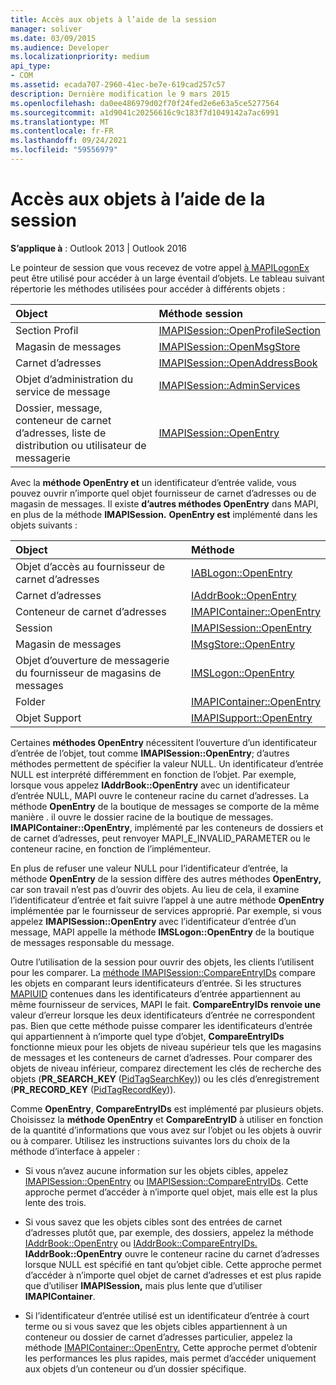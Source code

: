 ```yaml
---
title: Accès aux objets à l’aide de la session
manager: soliver
ms.date: 03/09/2015
ms.audience: Developer
ms.localizationpriority: medium
api_type:
- COM
ms.assetid: ecada707-2960-41ec-be7e-619cad257c57
description: Dernière modification le 9 mars 2015
ms.openlocfilehash: da0ee486979d02f70f24fed2e6e63a5ce5277564
ms.sourcegitcommit: a1d9041c20256616c9c183f7d1049142a7ac6991
ms.translationtype: MT
ms.contentlocale: fr-FR
ms.lasthandoff: 09/24/2021
ms.locfileid: "59556979"
---
```

# <a name="accessing-objects-by-using-the-session"></a>Accès aux objets à l’aide de la session

  
  
**S’applique à** : Outlook 2013 | Outlook 2016 
  
Le pointeur de session que vous recevez de votre appel [à MAPILogonEx](mapilogonex.md) peut être utilisé pour accéder à un large éventail d’objets. Le tableau suivant répertorie les méthodes utilisées pour accéder à différents objets : 
  
|**Object**|**Méthode session**|
|:-----|:-----|
|Section Profil  <br/> |[IMAPISession::OpenProfileSection](imapisession-openprofilesection.md) <br/> |
|Magasin de messages  <br/> |[IMAPISession::OpenMsgStore](imapisession-openmsgstore.md) <br/> |
|Carnet d’adresses  <br/> |[IMAPISession::OpenAddressBook](imapisession-openaddressbook.md) <br/> |
|Objet d’administration du service de message  <br/> |[IMAPISession::AdminServices](imapisession-adminservices.md) <br/> |
|Dossier, message, conteneur de carnet d’adresses, liste de distribution ou utilisateur de messagerie  <br/> |[IMAPISession::OpenEntry](imapisession-openentry.md) <br/> |
   
Avec la **méthode OpenEntry et** un identificateur d’entrée valide, vous pouvez ouvrir n’importe quel objet fournisseur de carnet d’adresses ou de magasin de messages. Il existe **d’autres méthodes OpenEntry** dans MAPI, en plus de la méthode **IMAPISession.** **OpenEntry est** implémenté dans les objets suivants : 
  
|**Object**|**Méthode**|
|:-----|:-----|
|Objet d’accès au fournisseur de carnet d’adresses  <br/> |[IABLogon::OpenEntry](iablogon-openentry.md) <br/> |
|Carnet d’adresses  <br/> |[IAddrBook::OpenEntry](iaddrbook-openentry.md) <br/> |
|Conteneur de carnet d’adresses  <br/> |[IMAPIContainer::OpenEntry](imapicontainer-openentry.md) <br/> |
|Session  <br/> |[IMAPISession::OpenEntry](imapisession-openentry.md) <br/> |
|Magasin de messages  <br/> |[IMsgStore::OpenEntry](imsgstore-openentry.md) <br/> |
|Objet d’ouverture de messagerie du fournisseur de magasins de messages  <br/> |[IMSLogon::OpenEntry](imslogon-openentry.md) <br/> |
|Folder  <br/> |[IMAPIContainer::OpenEntry](imapicontainer-openentry.md) <br/> |
|Objet Support  <br/> |[IMAPISupport::OpenEntry](imapisupport-openentry.md) <br/> |
   
Certaines **méthodes OpenEntry** nécessitent l’ouverture d’un identificateur d’entrée de l’objet, tout comme **IMAPISession::OpenEntry**; d’autres méthodes permettent de spécifier la valeur NULL. Un identificateur d’entrée NULL est interprété différemment en fonction de l’objet. Par exemple, lorsque vous appelez **IAddrBook::OpenEntry** avec un identificateur d’entrée NULL, MAPI ouvre le conteneur racine du carnet d’adresses. La méthode **OpenEntry** de la boutique de messages se comporte de la même manière . il ouvre le dossier racine de la boutique de messages. **IMAPIContainer::OpenEntry**, implémenté par les conteneurs de dossiers et de carnet d’adresses, peut renvoyer MAPI_E_INVALID_PARAMETER ou le conteneur racine, en fonction de l’implémenteur. 
  
En plus de refuser une valeur NULL pour l’identificateur d’entrée, la méthode **OpenEntry** de la session diffère des autres méthodes **OpenEntry,** car son travail n’est pas d’ouvrir des objets. Au lieu de cela, il examine l’identificateur d’entrée et fait suivre l’appel à une autre méthode **OpenEntry** implémentée par le fournisseur de services approprié. Par exemple, si vous appelez **IMAPISession::OpenEntry** avec l’identificateur d’entrée d’un message, MAPI appelle la méthode **IMSLogon::OpenEntry** de la boutique de messages responsable du message. 
  
Outre l’utilisation de la session pour ouvrir des objets, les clients l’utilisent pour les comparer. La [méthode IMAPISession::CompareEntryIDs](imapisession-compareentryids.md) compare les objets en comparant leurs identificateurs d’entrée. Si les structures [MAPIUID](mapiuid.md) contenues dans les identificateurs d’entrée appartiennent au même fournisseur de services, MAPI le fait. **CompareEntryIDs renvoie une** valeur d’erreur lorsque les deux identificateurs d’entrée ne correspondent pas. Bien que cette méthode puisse comparer les identificateurs d’entrée qui appartiennent à n’importe quel type d’objet, **CompareEntryIDs** fonctionne mieux pour les objets de niveau supérieur tels que les magasins de messages et les conteneurs de carnet d’adresses. Pour comparer des objets de niveau inférieur, comparez directement les clés de recherche des objets (**PR_SEARCH_KEY** ([PidTagSearchKey](pidtagsearchkey-canonical-property.md))) ou les clés d’enregistrement (**PR_RECORD_KEY** ([PidTagRecordKey](pidtagrecordkey-canonical-property.md))). 
  
Comme **OpenEntry**, **CompareEntryIDs** est implémenté par plusieurs objets. Choisissez la **méthode OpenEntry** et **CompareEntryID** à utiliser en fonction de la quantité d’informations que vous avez sur l’objet ou les objets à ouvrir ou à comparer. Utilisez les instructions suivantes lors du choix de la méthode d’interface à appeler : 
  
- Si vous n’avez aucune information sur les objets cibles, appelez [IMAPISession::OpenEntry](imapisession-openentry.md) ou [IMAPISession::CompareEntryIDs](imapisession-compareentryids.md). Cette approche permet d’accéder à n’importe quel objet, mais elle est la plus lente des trois.
    
- Si vous savez que les objets cibles sont des entrées de carnet d’adresses plutôt que, par exemple, des dossiers, appelez la méthode [IAddrBook::OpenEntry](iaddrbook-openentry.md) ou [IAddrBook::CompareEntryIDs.](iaddrbook-compareentryids.md) **IAddrBook::OpenEntry** ouvre le conteneur racine du carnet d’adresses lorsque NULL est spécifié en tant qu’objet cible. Cette approche permet d’accéder à n’importe quel objet de carnet d’adresses et est plus rapide que d’utiliser **IMAPISession,** mais plus lente que d’utiliser **IMAPIContainer**.
    
- Si l’identificateur d’entrée utilisé est un identificateur d’entrée à court terme ou si vous savez que les objets cibles appartiennent à un conteneur ou dossier de carnet d’adresses particulier, appelez la méthode [IMAPIContainer::OpenEntry.](imapicontainer-openentry.md) Cette approche permet d’obtenir les performances les plus rapides, mais permet d’accéder uniquement aux objets d’un conteneur ou d’un dossier spécifique. 
    

